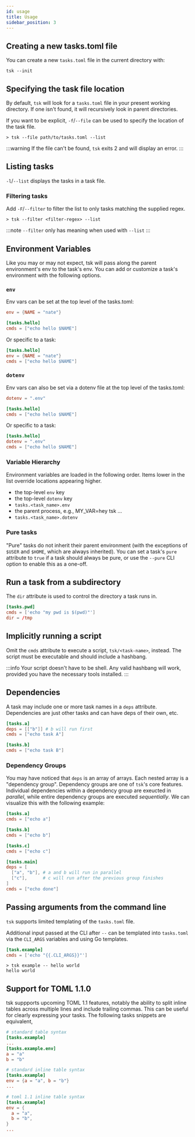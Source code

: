 ```yaml
---
id: usage
title: Usage
sidebar_position: 3
---
```


## Creating a new tasks.toml file

You can create a new `tasks.toml` file in the current directory with:

```shell
tsk --init
```

## Specifying the task file location

By default, `tsk` will look for a `tasks.toml` file in your present working directory. If one isn't found, it will recursively look in parent directories.

If you want to be explicit, `-f`/`--file` can be used to specify the location of the task file.

```shell
> tsk --file path/to/tasks.toml --list
```

:::warning
If the file can't be found, `tsk` exits 2 and will display an error.
:::

## Listing tasks

`-l`/`--list` displays the tasks in a task file.

### Filtering tasks

Add `-F`/`--filter` to filter the list to only tasks matching the supplied regex.

```shell
> tsk --filter <filter-regex> --list
```

:::note
`--filter` only has meaning when used with `--list`
:::

## Environment Variables

Like you may or may not expect, tsk will pass along the parent environment's env to the task's env. You can add or customize a task's environment with the following options.

### `env`

Env vars can be set at the top level of the tasks.toml:
```toml title="tasks.toml"
env = {NAME = "nate"}

[tasks.hello]
cmds = ["echo hello $NAME"]
```

Or specific to a task:
```toml title="tasks.toml"
[tasks.hello]
env = {NAME = "nate"}
cmds = ["echo hello $NAME"]
```

### `dotenv`

Env vars can also be set via a dotenv file at the top level of the tasks.toml:
```toml title="tasks.toml"
dotenv = ".env"

[tasks.hello]
cmds = ["echo hello $NAME"]
```

Or specific to a task:
```toml title="tasks.toml"
[tasks.hello]
dotenv = ".env"
cmds = ["echo hello $NAME"]
```

### Variable Hierarchy

Environment variables are loaded in the following order. Items lower in the list override locations appearing higher.

- the top-level `env` key
- the top-level `dotenv` key
- `tasks.<task_name>.env`
- the parent process, e.g., MY_VAR=hey tsk ...
- `tasks.<task_name>.dotenv`

### Pure tasks

"Pure" tasks do not inherit their parent environment (with the exceptions of `$USER` and `$HOME`, which are always inherited). You can set a task's `pure` attribute to `true` if a task should always be pure, or use the `--pure` CLI option to enable this as a one-off.

## Run a task from a subdirectory

The `dir` attribute is used to control the directory a task runs in.

```toml
[tasks.pwd]
cmds = ['echo "my pwd is $(pwd)"']
dir = /tmp
````

## Implicitly running a script

Omit the `cmds` attribute to execute a script, `tsk/<task-name>`, instead. The script must be executable and should include a hashbang.

:::info
Your script doesn't have to be shell. Any valid hashbang will work, provided you have the necessary tools installed.
::: 

## Dependencies

A task may include one or more task names in a `deps` attribute. Dependencies are just other tasks and can have deps of their own, etc.

```toml title="tasks.toml"
[tasks.a]
deps = [["b"]] # b will run first
cmds = ["echo task A"]

[tasks.b]
cmds = ["echo task B"]
```

### Dependency Groups

You may have noticed that `deps` is an array of arrays. Each nested array is a "dependency group". Dependency groups are one of `tsk`'s core features. Individual dependencies within a dependency group are exeucted in *parallel*, while entire dependency groups are executed *sequentially*. We can visualize this with the following example:

```toml
[tasks.a]
cmds = ["echo a"]

[tasks.b]
cmds = ["echo b"]

[tasks.c]
cmds = ["echo c"]

[tasks.main]
deps = [
  ["a", "b"], # a and b will run in parallel
  ["c"],      # c will run after the previous group finishes
]
cmds = ["echo done"]
```
## Passing arguments from the command line

`tsk` supports limited templating of the `tasks.toml` file.

Additional input passed at the CLI after `--` can be templated into `tasks.toml` via the `CLI_ARGS` variables and using Go templates.

```toml
[task.example]
cmds = ['echo "{{.CLI_ARGS}}"']
```

```shell
> tsk example -- hello world
hello world
```

## Support for TOML 1.1.0

tsk suppports upcoming TOML 1.1 features, notably the ability to split inline tables across multiple lines and include trailing commas. This can be useful for clearly expressing your tasks. The following tasks snippets are equivalent,

```toml
# standard table syntax
[tasks.example]
...
[tasks.example.env]
a = "a"
b = "b"
```

```toml
# standard inline table syntax
[tasks.example]
env = {a = "a", b = "b"}
...
```

```toml
# toml 1.1 inline table syntax
[tasks.example]
env = {
  a = "a",
  b = "b",
}
...
```
